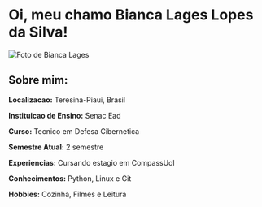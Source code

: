 # Oi, meu chamo **Bianca Lages Lopes da Silva!**

![Foto de Bianca Lages](Evidencias/Imagem%20do%20WhatsApp%20de%202024-08-14%20à(s)%2011.30.27_20e7c8e7.jpg)

## **Sobre mim:**

**Localizacao:** Teresina-Piaui, Brasil

**Instituicao de Ensino:** Senac Ead

**Curso:** Tecnico em Defesa Cibernetica

**Semestre Atual:** 2 semestre

**Experiencias:** Cursando estagio em CompassUol

**Conhecimentos:** Python, Linux e Git 

**Hobbies:** Cozinha, Filmes e Leitura
